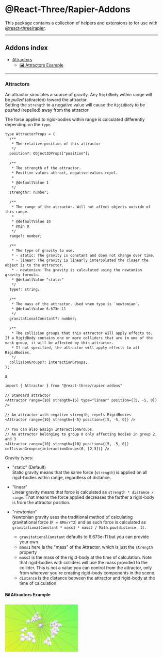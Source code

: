 <!-- omit from toc -->

# @React-Three/Rapier-Addons

This package contains a collection of helpers and extensions to for use with [@react-three/rapier](https://github.com/pmndrs/react-three-rapier).

---

<!-- omit from toc -->

## Addons index

- [Attractors](#attractors)
  - [🖼 Attractors Example](#-attractors-example)

---

### Attractors

An attractor simulates a source of gravity. Any `RigidBody` within range will be _pulled_ (attracted) toward the attractor.  
Setting the `strength` to a negative value will cause the `RigidBody` to be _pushed_ (repelled) away from the attractor.

The force applied to rigid-bodies within range is calculated differently depending on the `type`.

```tsx
type AttractorProps = {
  /**
   * The relative position of this attractor
   */
  position?: Object3DProps["position"];

  /**
   * The strength of the attractor.
   * Positive values attract, negative values repel.
   *
   * @defaultValue 1
   */
  strength?: number;

  /**
   * The range of the attractor. Will not affect objects outside of this range.
   *
   * @defaultValue 10
   * @min 0
   */
  range?: number;

  /**
   * The type of gravity to use.
   * - static: The gravity is constant and does not change over time.
   * - linear: The gravity is linearly interpolated the closer the object is to the attractor.
   * - newtonian: The gravity is calculated using the newtonian gravity formula.
   * @defaultValue "static"
   */
  type?: string;

  /**
   * The mass of the attractor. Used when type is `newtonian`.
   * @defaultValue 6.673e-11
   */
  gravitationalConstant?: number;

  /**
   * The collision groups that this attractor will apply effects to. If a RigidBody contains one or more colliders that are in one of the mask group, it will be affected by this attractor.
   * If not specified, the attractor will apply effects to all RigidBodies.
   */
  collisionGroups?: InteractionGroups;
};
```

a

```tsx
import { Attractor } from "@react-three/rapier-addons"

// Standard attractor
<Attractor range={10} strength={5} type="linear" position={[5, -5, 0]} />

// An attractor with negative strength, repels RigidBodies
<Attractor range={10} strength={-5} position={[5, -5, 0]} />

// You can also assign InteractionGroups.
// An attractor belonging to group 0 only affecting bodies in group 2, and 3
<Attractor range={10} strength={10} position={[5, -5, 0]} collisionGroups={interactionGroups(0, [2,3])} />
```

Gravity types:

- "static" (Default)  
  Static gravity means that the same force (`strength`) is applied on all rigid-bodies within range, regardless of distance.

- "linear"  
  Linear gravity means that force is calculated as `strength * distance / range`. That means the force applied decreases the farther a rigid-body is from the attractor position.

- "newtonian"  
  Newtonian gravity uses the traditional method of calculating gravitational force (`F = GMm/r^2`) and as such force is calculated as `gravitationalConstant * mass1 * mass2 / Math.pow(distance, 2)`.
  - `gravitationalConstant` defaults to 6.673e-11 but you can provide your own
  - `mass1` here is the "mass" of the Attractor, which is just the `strength` property
  - `mass2` is the mass of the rigid-body at the time of calculation. Note that rigid-bodies with colliders will use the mass provided to the collider. This is not a value you can control from the attractor, only from wherever you're creating rigid-body components in the scene.
  - `distance` is the distance between the attractor and rigid-body at the time of calculation

#### 🖼 Attractors Example

<a href="https://codesandbox.io/s/react-three-rapier-attractors-oyj640"><img src="https://raw.githubusercontent.com/pmndrs/react-three-rapier/HEAD/packages/react-three-rapier/misc/example-attractors.jpg" width="240" /></a>
